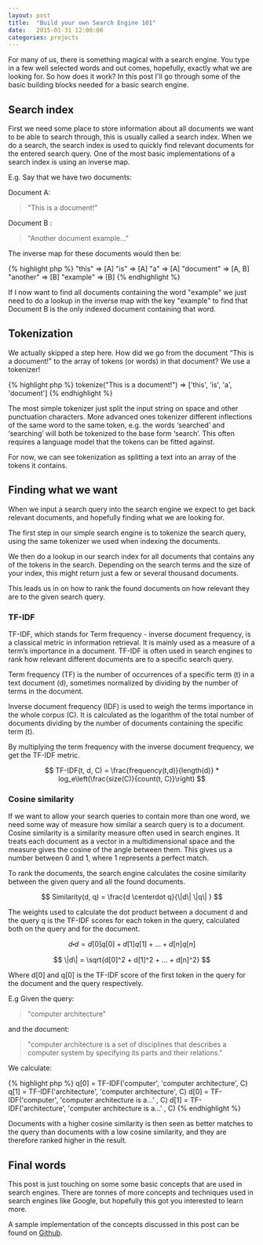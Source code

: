 ```yaml
---
layout: post
title:  "Build your own Search Engine 101"
date:   2015-01-31 12:00:00
categories: projects
---
```


For many of us, there is something magical with a search engine. You type in a few well selected words and out comes, hopefully, exactly what we are looking for. So how does it work? In this post I'll go through some of the basic building blocks needed for a basic search engine.


## Search index

First we need some place to store information about all documents we want to be able to search through, this is usually called a search index. When we do a search, the search index is used to quickly find relevant documents for the entered search query. One of the most basic implementations of a search index is using an inverse map.

E.g. Say that we have two documents:

Document A:

> "This is a document!"

Document B :

> "Another document example..."

The inverse map for these documents would then be:

{% highlight php %}
"this" => [A]
"is" => [A]
"a" => [A]
"document" => [A, B]
"another" => [B]
"example" => [B]
{% endhighlight %}

If I now want to find all documents containing the word "example" we just need to do a lookup in the inverse map with the key "example" to find that Document B is the only indexed document containing that word.

## Tokenization

We actually skipped a step here. How did we go from the document “This is a document!” to the array of tokens (or words) in that document? We use a tokenizer!

{% highlight php %}
tokenize("This is a document!") => ['this', 'is', 'a', 'document']
{% endhighlight %}

The most simple tokenizer just split the input string on space and other punctuation characters. More advanced ones tokenizer different inflections of the same word to the same token, e.g. the words ‘searched’ and ‘searching’ will both be tokenized to the base form ‘search’. This often requires a language model that the tokens can be fitted against.

For now, we can see tokenization as splitting a text into an array of the tokens it contains.

## Finding what we want

When we input a search query into the search engine we expect to get back relevant documents, and hopefully finding what we are looking for.

The first step in our simple search engine is to tokenize the search query, using the same tokenizer we used when indexing the documents.

We then do a lookup in our search index for all documents that contains any of the tokens in the search. Depending on the search terms and the size of your index, this might return just a few or several thousand documents.

This leads us in on how to rank the found documents on how relevant they are to the given search query.

### TF-IDF

TF-IDF, which stands for Term frequency - inverse document frequency, is a classical metric in information retrieval. It is mainly used as a measure of a term’s importance in a document. TF-IDF is often used in search engines to rank how relevant different documents are to a specific search query.

Term frequency (TF) is the number of occurrences of a specific term (t) in a text document (d), sometimes normalized by dividing by the number of terms in the document.

Inverse document frequency (IDF) is used to weigh the terms importance in the whole corpus (C). It is calculated as the logarithm of the total number of documents dividing by the number of documents containing the specific term (t).

By multiplying the term frequency with the inverse document frequency, we get the TF-IDF metric.

$$
TF-IDF(t, d, C) = \frac{frequency(t,d)}{length(d)} * log_e\left(\frac{size(C)}{count(t, C)}\right)
$$

### Cosine similarity

If we want to allow your search queries to contain more than one word, we need some way of measure how similar a search query is to a document. Cosine similarity is a similarity measure often used in search engines. It treats each document as a vector in a multidimensional space and the measure gives the cosine of the angle between them. This gives us a number between 0 and 1, where 1 represents a perfect match.

To rank the documents, the search engine calculates the cosine similarity between the given query and all the found documents.

$$
Similarity(d, q) = \frac{d \centerdot q}{\|d\| \|q\| }
$$

The weights used to calculate the dot product between a document d and the query q is the TF-IDF scores for each token in the query, calculated both on the query and for the document.

$$
d \centerdot d = d[0] q[0] + d[1] q[1] + ... + d[n] q[n]
$$

$$
\|d\| = \sqrt{d[0]^2 + d[1]^2 + ... + d[n]^2}
$$

Where d[0] and q[0] is the TF-IDF score of the first token in the query for the document and the query respectively.

E.g Given the query:

 >"computer architecture"

 and the document:

 > "computer architecture is a set of disciplines that describes a computer system by specifying its parts and their relations."

We calculate:

{% highlight php %}
q[0] = TF-IDF('computer', 'computer architecture', C)
q[1] = TF-IDF('architecture', 'computer architecture', C)
d[0] = TF-IDF('computer', 'computer architecture is a...' , C)
d[1] = TF-IDF('architecture', 'computer architecture is a...' , C)
{% endhighlight %}

Documents with a higher cosine similarity is then seen as better matches to the query than documents with a low cosine similarity, and they are therefore ranked higher in the result.

## Final words

This post is just touching on some some basic concepts that are used in search engines. There are tonnes of more concepts and techniques used in search engines like Google, but hopefully this got you interested to learn more.

A sample implementation of the concepts discussed in this post can be found on [Github](https://github.com/markusos/simple-search-php).
